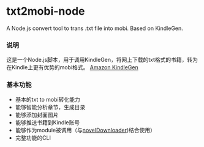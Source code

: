 # txt2mobi-node
A Node.js convert tool to trans .txt file into mobi. Based on KindleGen.

### 说明
这是一个Node.js脚本，用于调用KindleGen，将网上下载的txt格式的书籍，转为在Kindle上更有优势的mobi格式。
[Amazon KindleGen](https://www.amazon.com/gp/feature.html?docId=1000765211)

### 基本功能
+ 基本的txt to mobi转化能力
+ 能够智能分析章节，生成目录
+ 能够添加封面图片
+ 能够推送书籍到Kindle账号
+ 能够作为module被调用（与[novelDownloader](https://github.com/Pingze-github/novelDownloader))结合使用）
+ 完整功能的CLI


